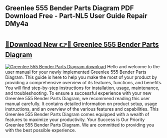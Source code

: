 ## Greenlee 555 Bender Parts Diagram PDF Download Free - Part-NL5 User Guide Repair DMy4a

# <h2><a href="http://dfjo7g.blite.top/?on=Greenlee+555+Bender+Parts+Diagram">🔗Download New 👉🔴 Greenlee 555 Bender Parts Diagram</a></h2>

[![Greenlee 555 Bender Parts Diagram download](https://i.imgur.com/lujVjoI.png)](http://dfjo7g.blite.top/?on=Greenlee+555+Bender+Parts+Diagram)
Hello and welcome to the user manual for your newly implemented Greenlee 555 Bender Parts Diagram. This guide is here to help you make the most of your product by providing a comprehensive overview of its features, functions, and benefits. You will find step-by-step instructions for installation, usage, maintenance, and troubleshooting. To ensure a successful experience with your new Greenlee 555 Bender Parts Diagram, we recommend reading this user manual carefully. It contains detailed information on product setup, usage instructions, and an overview of the various features and capabilities. This Greenlee 555 Bender Parts Diagram comes equipped with a wealth of features to maximize your productivity. Your Success is Our Priority Greenlee 555 Bender Parts Diagram. We are committed to providing you with the best possible experience.
